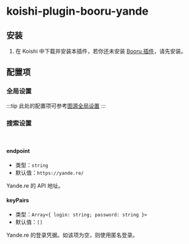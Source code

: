 # koishi-plugin-booru-yande

## 安装

1. 在 Koishi 中下载并安装本插件，若你还未安装 [Booru 插件](../index.md)，请先安装。

## 配置项

### 全局设置

:::tip
此处的配置项可参考[图源全局设置](../config#图源全局设置)
:::

### 搜索设置

<br>

#### endpoint

- 类型：`string`
- 默认值：`https://yande.re/`

Yande.re 的 API 地址。

#### keyPairs

- 类型：`Array<{ login: string; password: string }>`
- 默认值：`[]`

Yande.re 的登录凭据。如该项为空，则使用匿名登录。
